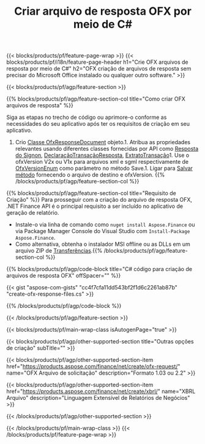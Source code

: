 ﻿---
title: Criar arquivo de resposta OFX por meio de C#
description: Código de amostra para criação do arquivo de resposta OFX. Use o código de exemplo API para geração de arquivos de resposta em lote OFX em aplicativos baseados em .NET. 
url: /pt/net/create/ofx-response/
family: finance
platformtag: net
feature: create
informat: OFX Response
outformat: 
otherformats: OFX Response
---
{{< blocks/products/pf/feature-page-wrap >}}
{{< blocks/products/pf/i18n/feature-page-header h1="Crie OFX arquivos de resposta por meio de C#" h2="OFX criação de arquivos de resposta sem precisar do Microsoft Office instalado ou qualquer outro software." >}}

{{< blocks/products/pf/agp/feature-section >}}

{{% blocks/products/pf/agp/feature-section-col title="Como criar OFX arquivos de resposta" %}}

Siga as etapas no trecho de código ou aprimore-o conforme as necessidades do seu aplicativo após ter os requisitos de criação em seu aplicativo.

1. Crio [Classe OfxResponseDocument](https://apireference.aspose.com/finance/net/aspose.finance.ofx/ofxresponsedocument) objeto.1. Atribua as propriedades relevantes usando diferentes classes fornecidas por API como [Resposta do Signon](https://apireference.aspose.com/finance/net/aspose.finance.ofx.signon/signonresponse),  [DeclaraçãoTransaçãoResposta](https://apireference.aspose.com/finance/net/aspose.finance.ofx.bank/statementtransactionresponse), [ExtratoTransação](https://apireference.aspose.com/finance/net/aspose.finance.ofx/statementtransaction)1. Use o ofxVersion V2x ou V1x para arquivos xml e sgml respectivamente de [OfxVersionEnum](https://apireference.aspose.com/finance/net/aspose.finance.ofx/ofxversionenum) como parâmetro no método Save.1. Ligar para [Salvar método](https://apireference.aspose.com/finance/net/aspose.finance.ofx/ofxresponsedocument/methods/save) fornecendo o arquivo de destino e ofxVersion.
{{% /blocks/products/pf/agp/feature-section-col %}}

{{% blocks/products/pf/agp/feature-section-col title="Requisito de Criação" %}}
Para prosseguir com a criação do arquivo de resposta OFX, .NET Finance API é o principal requisito a ser incluído no aplicativo de geração de relatório. 
- Instale-o via linha de comando como ```nuget install Aspose.Finance``` ou via Package Manager Console do Visual Studio com ```Install-Package Aspose.Finance```.
- Como alternativa, obtenha o instalador MSI offline ou as DLLs em um arquivo ZIP de [Transferências](https://downloads.aspose.com/finance/net).{{% /blocks/products/pf/agp/feature-section-col %}}

{{% blocks/products/pf/agp/code-block title="C# código para criação de arquivos de resposta OFX" offSpacer="" %}}

{{< gist "aspose-com-gists" "cc4f7cfa11dd543bf2f1d6c2261ab87b" "create-ofx-response-files.cs" >}}

{{% /blocks/products/pf/agp/code-block %}}

{{< /blocks/products/pf/agp/feature-section >}}

{{< blocks/products/pf/main-wrap-class isAutogenPage="true" >}}

{{< blocks/products/pf/agp/other-supported-section title="Outras opções de criação" subTitle="" >}}

{{< blocks/products/pf/agp/other-supported-section-item href="https://products.aspose.com/finance/net/create/ofx-request/" name="OFX Arquivo de solicitação" description="Formato 1.03 ou 2.2" >}}

{{< blocks/products/pf/agp/other-supported-section-item href="https://products.aspose.com/finance/net/create/xbrl/" name="XBRL Arquivo" description="Linguagem Extensível de Relatórios de Negócios" >}}

{{< /blocks/products/pf/agp/other-supported-section >}}

{{< /blocks/products/pf/main-wrap-class >}}
{{< /blocks/products/pf/feature-page-wrap >}}
